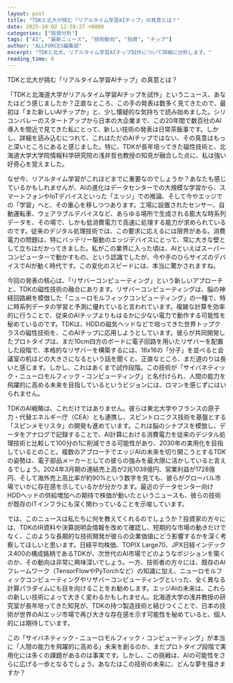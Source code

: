 ```yaml
---
layout: post
title: "TDKと北大が挑む「リアルタイム学習AIチップ」の真意とは？"
date: 2025-10-02 12:58:27 +0000
categories: ["投資分析"]
tags: ["AI", "最新ニュース", "技術動向", "投資", "チップ"]
author: "ALLFORCES編集部"
excerpt: "TDKと北大、リアルタイム学習AIチップ試作について詳細に分析します。"
reading_time: 8
---
```


TDKと北大が挑む「リアルタイム学習AIチップ」の真意とは？

「TDKと北海道大学がリアルタイム学習AIチップを試作」というニュース、あなたはどう感じましたか？正直なところ、この手の発表は数多く見てきたので、最初は「また新しいAIチップか」と、少し懐疑的な気持ちで読み始めました。シリコンバレーのスタートアップから日本の大企業まで、この20年間で数百社のAI導入を間近で見てきた私にとって、新しい技術の発表は日常茶飯事です。しかし、詳細を読み込むにつれて、これはただのAIチップではない、その真意はもっと深いところにあると感じました。特に、TDKが長年培ってきた磁性技術と、北海道大学大学院情報科学研究院の浅井哲也教授の知見が融合した点に、私は強い好奇心を覚えました。

なぜ今、リアルタイム学習がこれほどまでに重要なのでしょうか？あなたも感じているかもしれませんが、AIの進化はデータセンターでの大規模な学習から、スマートフォンやIoTデバイスといった「エッジ」での推論、そして今やエッジでの「学習」へと、その重心を移しつつあります。工場に設置されたセンサー、自動運転車、ウェアラブルデバイスなど、あらゆる場所で生成される膨大な時系列データを、その場で、しかも低消費電力で高速に処理する能力が求められているのです。従来のデジタル処理技術では、この要求に応えるには限界がある。消費電力の問題は、特にバッテリー駆動のエッジデバイスにとって、常に大きな壁として立ちはだかってきました。私がこの業界に入った頃は、AIといえばスーパーコンピューターで動かすもの、という認識でしたが、今や手のひらサイズのデバイスでAIが動く時代です。この変化のスピードには、本当に驚かされますね。

今回の発表の核心は、「リザバーコンピューティング」という新しいアプローチと、TDKの磁性技術の融合にあります。リザバーコンピューティングは、脳の神経回路網を模倣した「ニューロモルフィックコンピューティング」の一種で、特に時系列データの学習と予測に優れていると言われています。複雑な計算を効率的に行うことで、従来のAIチップよりもはるかに少ない電力で動作する可能性を秘めているのです。TDKは、HDDの磁気ヘッドなどで培ってきた世界トップクラスの磁性技術を、このAIチップに応用しようとしています。彼らが共同開発したプロトタイプは、まだ10cm四方のボードに電子回路を用いたリザバーを配置した段階で、本格的なリザバーを構築するには、16x16の「分子」を並べると会議室の机ほどの大きさになるという話を聞くと、正直なところ、まだ道のりは長いと感じます。しかし、これはあくまで試作段階。この技術が「サイバネティック・ニューロモルフィック・コンピューティング」と名付けられ、人間の能力を飛躍的に高める未来を目指しているというビジョンには、ロマンを感じずにはいられません。

TDKのAI戦略は、これだけではありません。彼らは東北大学やフランスの原子力・代替エネルギー庁（CEA）とも連携し、スピントロニクス技術を基盤とする「スピンメモリスタ」の開発も進めています。これは脳のシナプスを模倣し、データをアナログで記録することで、AI計算における消費電力を従来のデジタル処理技術と比較して100分の1に削減できる可能性があり、2030年の実用化を目指しているとのこと。複数のアプローチでエッジAIの未来を切り開こうとするTDKの姿勢は、電子部品メーカーとしての彼らの強みを最大限に活かしていると言えるでしょう。2024年3月期の連結売上高が2兆1038億円、営業利益が1728億円、そして海外売上高比率が約90%という数字を見ても、彼らがグローバル市場でいかに存在感を示しているかが分かります。最近のデータセンター向けHDDヘッドの供給増加への期待で株価が動いたというニュースも、彼らの技術が既存のITインフラにも深く関わっていることを示唆しています。

では、このニュースは私たちに何を教えてくれるのでしょうか？投資家の方々には、TDKのIR資料や決算説明会情報を改めて確認し、短期的な市場の動きだけでなく、このような長期的な技術開発が彼らの企業価値にどう影響するかを深く考察してほしいと思います。日経平均株価、TOPIX Large70、JPX日経インデックス400の構成銘柄であるTDKが、次世代のAI市場でどのようなポジションを築くのか、その動向は非常に興味深いでしょう。一方、技術者の方々には、既存のAIフレームワーク（TensorFlowやPyTorchなど）の知識に加え、ニューロモルフィックコンピューティングやリザバーコンピューティングといった、全く異なる計算パラダイムにも目を向けることをお勧めします。エッジAIの未来は、これらの新しい技術によって大きく変わるかもしれません。北海道大学の浅井教授の研究室が長年培ってきた知見が、TDKの持つ製造技術と結びつくことで、日本の技術が世界のAIエッジ市場で再び大きな存在感を示す可能性を秘めていると、個人的には期待しています。

この「サイバネティック・ニューロモルフィック・コンピューティング」が本当に「人間の能力を飛躍的に高める」未来を創るのか、まだプロトタイプ段階で実用化には多くの課題があるのは事実です。しかし、この挑戦は、AIの可能性をさらに広げる一歩となるでしょう。あなたはこの技術の未来に、どんな夢を描きますか？

